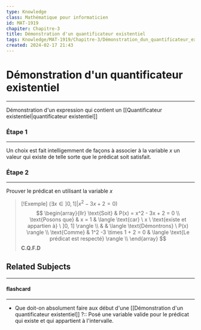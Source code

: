 ```yaml
---
type: Knowledge
class: Mathématique pour informaticien
id: MAT-1919
chapiter: Chapitre-3
title: Démonstration d'un quantificateur existentiel 
tags: Knowledge/MAT-1919/Chapitre-3/Démonstration_dun_quantificateur_existentiel 
created: 2024-02-17 21:43
---
```

# Démonstration d'un quantificateur existentiel 
----
Démonstration d'un expression qui contient un [[Quantificateur existentiel|quantificateur existentiel]]

### Étape 1
----
Un choix est fait intelligemment de façons à associer à la variable $x$ un valeur qui existe de telle sorte que le prédicat soit satisfait. 

### Étape 2
----
Prouver le prédicat en utilisant la variable $x$

> [!Exemple]
> $(\exists x \in ]0, 1] | x^2 - 3x + 2 = 0)$
> $$
> \begin{array}{llr}
> 	\text{Soit} & P(x) = x^2 - 3x + 2 = 0 \\
> 	\text{Posons que} & x = 1 & \langle \text{car} \ x \ \text{existe et appartien à} \ ]0, 1] \rangle \\
> 	 & & \langle \text{Démontrons} \ P(x) \rangle \\
> 	\text{Comme} & 1^2 -3 \times 1 + 2 = 0 & \langle \text{Le prédicat est respecté} \rangle \\
> \end{array}
> $$
> **C.Q.F.D**

## Related Subjects
----
#### flashcard 
----
- Que doit-on absolument faire aux début d'une [[Démonstration d'un quantificateur existentiel]] ?:: Posé une variable valide pour le prédicat qui existe et qui appartient à l'intervalle.
<!--SR:!2024-03-05,3,250-->